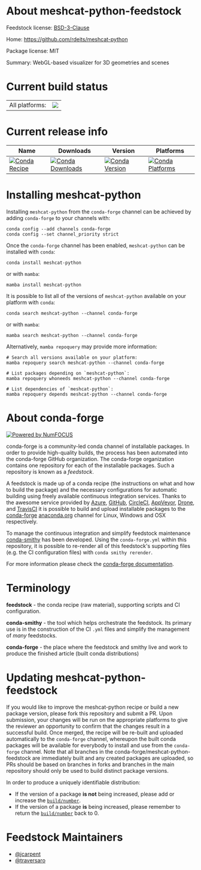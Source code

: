 About meshcat-python-feedstock
==============================

Feedstock license: [BSD-3-Clause](https://github.com/conda-forge/meshcat-python-feedstock/blob/main/LICENSE.txt)

Home: https://github.com/rdeits/meshcat-python

Package license: MIT

Summary: WebGL-based visualizer for 3D geometries and scenes

Current build status
====================


<table><tr><td>All platforms:</td>
    <td>
      <a href="https://dev.azure.com/conda-forge/feedstock-builds/_build/latest?definitionId=12256&branchName=main">
        <img src="https://dev.azure.com/conda-forge/feedstock-builds/_apis/build/status/meshcat-python-feedstock?branchName=main">
      </a>
    </td>
  </tr>
</table>

Current release info
====================

| Name | Downloads | Version | Platforms |
| --- | --- | --- | --- |
| [![Conda Recipe](https://img.shields.io/badge/recipe-meshcat--python-green.svg)](https://anaconda.org/conda-forge/meshcat-python) | [![Conda Downloads](https://img.shields.io/conda/dn/conda-forge/meshcat-python.svg)](https://anaconda.org/conda-forge/meshcat-python) | [![Conda Version](https://img.shields.io/conda/vn/conda-forge/meshcat-python.svg)](https://anaconda.org/conda-forge/meshcat-python) | [![Conda Platforms](https://img.shields.io/conda/pn/conda-forge/meshcat-python.svg)](https://anaconda.org/conda-forge/meshcat-python) |

Installing meshcat-python
=========================

Installing `meshcat-python` from the `conda-forge` channel can be achieved by adding `conda-forge` to your channels with:

```
conda config --add channels conda-forge
conda config --set channel_priority strict
```

Once the `conda-forge` channel has been enabled, `meshcat-python` can be installed with `conda`:

```
conda install meshcat-python
```

or with `mamba`:

```
mamba install meshcat-python
```

It is possible to list all of the versions of `meshcat-python` available on your platform with `conda`:

```
conda search meshcat-python --channel conda-forge
```

or with `mamba`:

```
mamba search meshcat-python --channel conda-forge
```

Alternatively, `mamba repoquery` may provide more information:

```
# Search all versions available on your platform:
mamba repoquery search meshcat-python --channel conda-forge

# List packages depending on `meshcat-python`:
mamba repoquery whoneeds meshcat-python --channel conda-forge

# List dependencies of `meshcat-python`:
mamba repoquery depends meshcat-python --channel conda-forge
```


About conda-forge
=================

[![Powered by
NumFOCUS](https://img.shields.io/badge/powered%20by-NumFOCUS-orange.svg?style=flat&colorA=E1523D&colorB=007D8A)](https://numfocus.org)

conda-forge is a community-led conda channel of installable packages.
In order to provide high-quality builds, the process has been automated into the
conda-forge GitHub organization. The conda-forge organization contains one repository
for each of the installable packages. Such a repository is known as a *feedstock*.

A feedstock is made up of a conda recipe (the instructions on what and how to build
the package) and the necessary configurations for automatic building using freely
available continuous integration services. Thanks to the awesome service provided by
[Azure](https://azure.microsoft.com/en-us/services/devops/), [GitHub](https://github.com/),
[CircleCI](https://circleci.com/), [AppVeyor](https://www.appveyor.com/),
[Drone](https://cloud.drone.io/welcome), and [TravisCI](https://travis-ci.com/)
it is possible to build and upload installable packages to the
[conda-forge](https://anaconda.org/conda-forge) [anaconda.org](https://anaconda.org/)
channel for Linux, Windows and OSX respectively.

To manage the continuous integration and simplify feedstock maintenance
[conda-smithy](https://github.com/conda-forge/conda-smithy) has been developed.
Using the ``conda-forge.yml`` within this repository, it is possible to re-render all of
this feedstock's supporting files (e.g. the CI configuration files) with ``conda smithy rerender``.

For more information please check the [conda-forge documentation](https://conda-forge.org/docs/).

Terminology
===========

**feedstock** - the conda recipe (raw material), supporting scripts and CI configuration.

**conda-smithy** - the tool which helps orchestrate the feedstock.
                   Its primary use is in the construction of the CI ``.yml`` files
                   and simplify the management of *many* feedstocks.

**conda-forge** - the place where the feedstock and smithy live and work to
                  produce the finished article (built conda distributions)


Updating meshcat-python-feedstock
=================================

If you would like to improve the meshcat-python recipe or build a new
package version, please fork this repository and submit a PR. Upon submission,
your changes will be run on the appropriate platforms to give the reviewer an
opportunity to confirm that the changes result in a successful build. Once
merged, the recipe will be re-built and uploaded automatically to the
`conda-forge` channel, whereupon the built conda packages will be available for
everybody to install and use from the `conda-forge` channel.
Note that all branches in the conda-forge/meshcat-python-feedstock are
immediately built and any created packages are uploaded, so PRs should be based
on branches in forks and branches in the main repository should only be used to
build distinct package versions.

In order to produce a uniquely identifiable distribution:
 * If the version of a package **is not** being increased, please add or increase
   the [``build/number``](https://docs.conda.io/projects/conda-build/en/latest/resources/define-metadata.html#build-number-and-string).
 * If the version of a package **is** being increased, please remember to return
   the [``build/number``](https://docs.conda.io/projects/conda-build/en/latest/resources/define-metadata.html#build-number-and-string)
   back to 0.

Feedstock Maintainers
=====================

* [@jcarpent](https://github.com/jcarpent/)
* [@traversaro](https://github.com/traversaro/)

